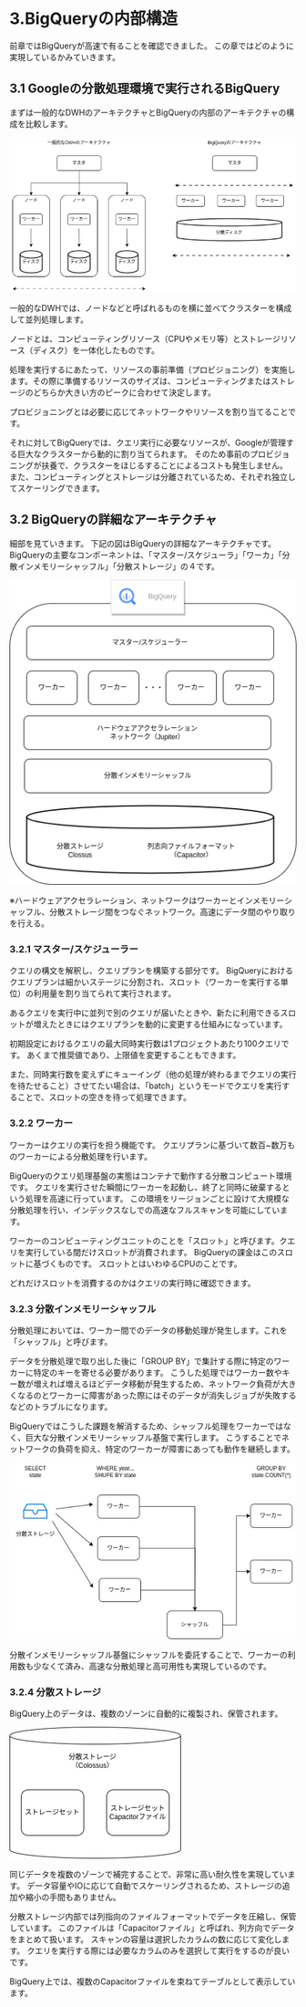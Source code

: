 # 3.BigQueryの内部構造

前章ではBigQueryが高速で有ることを確認できました。
この章ではどのように実現しているかみていきます。

## 3.1 Googleの分散処理環境で実行されるBigQuery

まずは一般的なDWHのアーキテクチャとBigQueryの内部のアーキテクチャの構成を比較します。

![Alt text](image/3/DWH.png)

一般的なDWHでは、ノードなどと呼ばれるものを横に並べてクラスターを構成して並列処理します。

ノードとは、コンピューティングリソース（CPUやメモリ等）とストレージリソース（ディスク）を一体化したものです。

処理を実行するにあたって、リソースの事前準備（プロビジョニング）を実施します。その際に準備するリソースのサイズは、コンピューティングまたはストレージのどちらか大きい方のピークに合わせて決定します。

プロビジョニングとは必要に応じてネットワークやリソースを割り当てることです。

それに対してBigQueryでは、クエリ実行に必要なリソースが、Googleが管理する巨大なクラスターから動的に割り当てられます。
そのため事前のプロビジョニングが扶養で、クラスターをほじるすることによるコストも発生しません。
また、コンピューティングとストレージは分離されているため、それぞれ独立してスケーリングできます。

## 3.2 BigQueryの詳細なアーキテクチャ

細部を見ていきます。
下記の図はBigQueryの詳細なアーキテクチャです。
BigQueryの主要なコンポーネントは、「マスター/スケジューラ」「ワーカ」「分散インメモリーシャッフル」「分散ストレージ」の４です。

![Alt text](image/3/bigquery-arch.drawio.png)

※ハードウェアアクセラレーション、ネットワークはワーカーとインメモリーシャッフル、分散ストレージ間をつなぐネットワーク。高速にデータ間のやり取りを行える。

### 3.2.1 マスター/スケジューラー

クエリの構文を解釈し、クエリプランを構築する部分です。
BigQueryにおけるクエリプランは細かいステージに分割され、スロット（ワーカーを実行する単位）の利用量を割り当てられて実行されます。

あるクエリを実行中に並列で別のクエリが届いたときや、新たに利用できるスロットが増えたときにはクエリプランを動的に変更する仕組みになっています。

初期設定におけるクエリの最大同時実行数は1プロジェクトあたり100クエリです。
あくまで推奨値であり、上限値を変更することもできます。

また、同時実行数を変えずにキューイング（他の処理が終わるまでクエリの実行を待たせること）させてたい場合は、「batch」というモードでクエリを実行することで、スロットの空きを待って処理できます。

### 3.2.2 ワーカー

ワーカーはクエリの実行を担う機能です。
クエリプランに基づいて数百~数万ものワーカーによる分散処理を行います。

BigQueryのクエリ処理基盤の実態はコンテナで動作する分散コンピュート環境です。
クエリを実行させた瞬間にワーカーを起動し、終了と同時に破棄するという処理を高速に行っています。
この環境をリージョンごとに設けて大規模な分散処理を行い、インデックスなしでの高速なフルスキャンを可能にしています。

ワーカーのコンピューティングユニットのことを「スロット」と呼びます。クエリを実行している間だけスロットが消費されます。
BigQueryの課金はこのスロットに基づくものです。
スロットとはいわゆるCPUのことです。

どれだけスロットを消費するのかはクエリの実行時に確認できます。

### 3.2.3 分散インメモリーシャッフル

分散処理においては、ワーカー間でのデータの移動処理が発生します。これを「シャッフル」と呼びます。

データを分散処理で取り出した後に「GROUP BY」で集計する際に特定のワーカーに特定のキーを寄せる必要があります。
こうした処理ではワーカー数やキー数が増えれば増えるほどデータ移動が発生するため、ネットワーク負荷が大きくなるのとワーカーに障害があった際にはそのデータが消失しジョブが失敗するなどのトラブルになります。

BigQueryではこうした課題を解消するため、シャッフル処理をワーカーではなく、巨大な分散インメモリーシャッフル基盤で実行します。
こうすることでネットワークの負荷を抑え、特定のワーカーが障害にあっても動作を継続します。

![Alt text](image/3/memory-shuful.jpg)

分散インメモリーシャッフル基盤にシャッフルを委託することで、ワーカーの利用数も少なくて済み、高速な分散処理と高可用性も実現しているのです。

### 3.2.4 分散ストレージ

BigQuery上のデータは、複数のゾーンに自動的に複製され、保管されます。

![Alt text](image/3/strage.png)

同じデータを複数のゾーンで補完することで、非常に高い耐久性を実現しています。
データ容量やIOに応じて自動でスケーリングされるため、ストレージの追加や縮小の手間もありません。

分散ストレージ内部では列指向のファイルフォーマットでデータを圧縮し、保管しています。
このファイルは「Capacitorファイル」と呼ばれ、列方向でデータをまとめて扱います。
スキャンの容量は選択したカラムの数に応じて変化します。
クエリを実行する際には必要なカラムのみを選択して実行をするのが良いです。

BigQuery上では、複数のCapacitorファイルを束ねてテーブルとして表示しています。